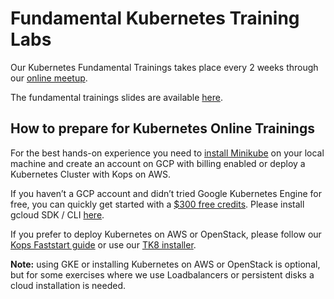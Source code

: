 # **Fundamental Kubernetes Training Labs**

Our Kubernetes Fundamental Trainings takes place every 2 weeks through our [online meetup](https://www.meetup.com/kubernauts/).

The fundamental trainings slides are available [here](https://goo.gl/Hzk2sd).

## How to prepare for Kubernetes Online Trainings

For the best hands-on experience you need to [install Minikube](https://abhishek-tiwari.com/local-development-environment-for-kubernetes-using-minikube/) on your local machine and create an account on GCP with billing enabled or deploy a Kubernetes Cluster with Kops on AWS.

If you haven’t a GCP account and didn’t tried Google Kubernetes Engine for free, you can quickly get started with a [$300 free credits](https://cloud.google.com/free/). Please install gcloud SDK / CLI [here](https://cloud.google.com/sdk/).

If you prefer to deploy Kubernetes on AWS or OpenStack, please follow our [Kops Faststart guide](https://kubernauts.gitbooks.io/kubernauts-kops-faststart/content/) or use our [TK8 installer](https://github.com/kubernauts/tk8).

**Note:** using GKE or installing Kubernetes on AWS or OpenStack is optional, but for some exercises where we use Loadbalancers or persistent disks a cloud installation is needed.


